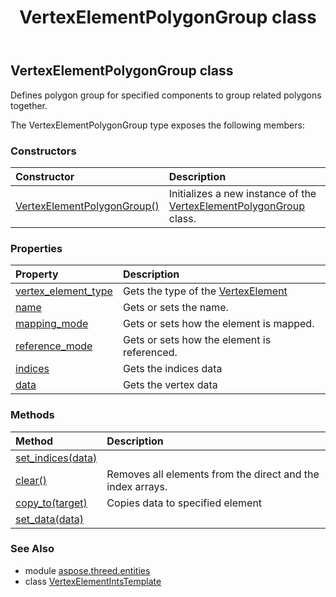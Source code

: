 ﻿---
title: VertexElementPolygonGroup class
second_title: Aspose.3D for Python via .NET API References
description: 
type: docs
weight: 480
url: /python-net/aspose.threed.entities/vertexelementpolygongroup/
is_root: false
---

## VertexElementPolygonGroup class

Defines polygon group for specified components to group related polygons together.



The VertexElementPolygonGroup type exposes the following members:

### Constructors
| Constructor | Description |
| :- | :- |
| [VertexElementPolygonGroup()](/3d/python-net/aspose.threed.entities/vertexelementpolygongroup/__init__/#) | Initializes a new instance of the [VertexElementPolygonGroup](/3d/python-net/aspose.threed.entities/vertexelementpolygongroup) class. |


### Properties
| Property | Description |
| :- | :- |
| [vertex_element_type](/3d/python-net/aspose.threed.entities/vertexelementpolygongroup/vertex_element_type) | Gets the type of the [VertexElement](/3d/python-net/aspose.threed.entities/vertexelement) |
| [name](/3d/python-net/aspose.threed.entities/vertexelementpolygongroup/name) | Gets or sets the name. |
| [mapping_mode](/3d/python-net/aspose.threed.entities/vertexelementpolygongroup/mapping_mode) | Gets or sets how the element is mapped. |
| [reference_mode](/3d/python-net/aspose.threed.entities/vertexelementpolygongroup/reference_mode) | Gets or sets how the element is referenced. |
| [indices](/3d/python-net/aspose.threed.entities/vertexelementpolygongroup/indices) | Gets the indices data |
| [data](/3d/python-net/aspose.threed.entities/vertexelementpolygongroup/data) | Gets the vertex data |


### Methods
| Method | Description |
| :- | :- |
| [set_indices(data)](/3d/python-net/aspose.threed.entities/vertexelementpolygongroup/set_indices/#int[]) |  |
| [clear()](/3d/python-net/aspose.threed.entities/vertexelementpolygongroup/clear/#) | Removes all elements from the direct and the index arrays. |
| [copy_to(target)](/3d/python-net/aspose.threed.entities/vertexelementpolygongroup/copy_to/#VertexElementIntsTemplate) | Copies data to specified element |
| [set_data(data)](/3d/python-net/aspose.threed.entities/vertexelementpolygongroup/set_data/#int[]) |  |


### See Also

* module [aspose.threed.entities](../)
* class [VertexElementIntsTemplate](/3d/python-net/aspose.threed.entities/vertexelementintstemplate)
